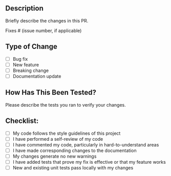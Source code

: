 ## Description

Briefly describe the changes in this PR.

Fixes # (issue number, if applicable)

## Type of Change

- [ ] Bug fix
- [ ] New feature
- [ ] Breaking change
- [ ] Documentation update

## How Has This Been Tested?

Please describe the tests you ran to verify your changes.

## Checklist:

- [ ] My code follows the style guidelines of this project
- [ ] I have performed a self-review of my code
- [ ] I have commented my code, particularly in hard-to-understand areas
- [ ] I have made corresponding changes to the documentation
- [ ] My changes generate no new warnings
- [ ] I have added tests that prove my fix is effective or that my feature works
- [ ] New and existing unit tests pass locally with my changes